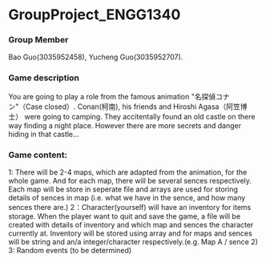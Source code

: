 # GroupProject_ENGG1340
### Group Member
Bao Guo(3035952458), Yucheng Guo(3035952707).
### Game description
You are going to play a role from the famous animation "名探偵コナン"（Case closed）. Conan(柯南), his friends and Hiroshi Agasa（阿笠博士） were going to camping. They accitentally found an old castle on there way finding a night place. However there are more secrets and danger hiding in that castle...
### Game content:
1: There will be 2-4 maps, which are adapted from the animation, for the whole game. And for each map, there will be several sences respectively. Each map will be          store in seperate file and arrays are used for storing details of sences in map (i.e. what we have in the sence, and how many sences there are.)
2：Character(yourself) will have an inventory for items storage. When the player want to quit and save the game, a file will be created with details of inventory and        which map and sences the character currently at. Inventory will be stored using array and for maps and sences will be string and an/a integer/character                  respectively.(e.g. Map A / sence 2)
3: Random events (to be determined)
